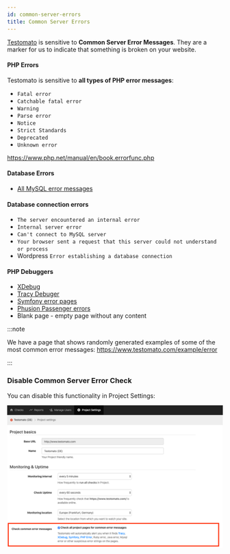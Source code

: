 ```yaml
---
id: common-server-errors
title: Common Server Errors
---
```


[Testomato](https://www.testomato.com) is sensitive to **Common Server Error Messages**. They are a marker
for us to indicate that something is broken on your website.

#### PHP Errors

Testomato is sensitive to **all types of PHP error messages**:

* `Fatal error`
* `Catchable fatal error`
* `Warning`
* `Parse error`
* `Notice`
* `Strict Standards`
* `Deprecated`
* `Unknown error`

https://www.php.net/manual/en/book.errorfunc.php

#### Database Errors

* [All MySQL error messages](https://dev.mysql.com/doc/refman/8.0/en/server-error-reference.html)

#### Database connection errors

* `The server encountered an internal error`
* `Internal server error`
* `Can't connect to MySQL server`
* `Your browser sent a request that this server could not understand or process`
* Wordpress `Error establishing a database connection`

#### PHP Debuggers

* [XDebug](https://xdebug.org)
* [Tracy Debuger](https://github.com/nette/tracy)
* [Symfony error pages](https://symfony.com)
* [Phusion Passenger errors](https://www.phusionpassenger.com/)
* Blank page - empty page without any content

:::note

We have a page that shows randomly generated examples of some of the
most common error messages: https://www.testomato.com/example/error

:::


### Disable Common Server Error Check

You can disable this functionality in Project Settings:

![](/img/common-server-error-messages.png)